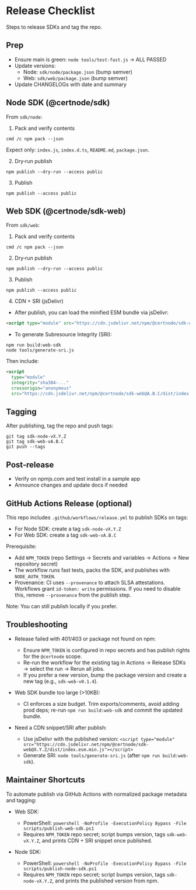 # Release Checklist

Steps to release SDKs and tag the repo.

## Prep
- Ensure main is green: `node tools/test-fast.js` → ALL PASSED
- Update versions:
  - Node: `sdk/node/package.json` (bump semver)
  - Web:  `sdk/web/package.json` (bump semver)
- Update CHANGELOGs with date and summary

## Node SDK (@certnode/sdk)
From `sdk/node`:

1) Pack and verify contents
```
cmd /c npm pack --json
```
Expect only: `index.js`, `index.d.ts`, `README.md`, `package.json`.

2) Dry‑run publish
```
npm publish --dry-run --access public
```

3) Publish
```
npm publish --access public
```

## Web SDK (@certnode/sdk-web)
From `sdk/web`:

1) Pack and verify contents
```
cmd /c npm pack --json
```

2) Dry‑run publish
```
npm publish --dry-run --access public
```

3) Publish
```
npm publish --access public
```

4) CDN + SRI (jsDelivr)
- After publish, you can load the minified ESM bundle via jsDelivr:
```html
<script type="module" src="https://cdn.jsdelivr.net/npm/@certnode/sdk-web@A.B.C/dist/index.esm.min.js"></script>
```
- To generate Subresource Integrity (SRI):
```
npm run build:web-sdk
node tools/generate-sri.js
```
Then include:
```html
<script
  type="module"
  integrity="sha384-..."
  crossorigin="anonymous"
  src="https://cdn.jsdelivr.net/npm/@certnode/sdk-web@A.B.C/dist/index.esm.min.js"></script>
```

## Tagging
After publishing, tag the repo and push tags:
```
git tag sdk-node-vX.Y.Z
git tag sdk-web-vA.B.C
git push --tags
```

## Post‑release
- Verify on npmjs.com and test install in a sample app
- Announce changes and update docs if needed

## GitHub Actions Release (optional)

This repo includes `.github/workflows/release.yml` to publish SDKs on tags:

- For Node SDK: create a tag `sdk-node-vX.Y.Z`
- For Web SDK:  create a tag `sdk-web-vA.B.C`

Prerequisite:
- Add `NPM_TOKEN` (repo Settings → Secrets and variables → Actions → New repository secret)
- The workflow runs fast tests, packs the SDK, and publishes with `NODE_AUTH_TOKEN`.
- Provenance: CI uses `--provenance` to attach SLSA attestations. Workflows grant `id-token: write` permissions. If you need to disable this, remove `--provenance` from the publish step.

Note: You can still publish locally if you prefer.

## Troubleshooting

- Release failed with 401/403 or package not found on npm:
  - Ensure `NPM_TOKEN` is configured in repo secrets and has publish rights for the `@certnode` scope.
  - Re-run the workflow for the existing tag in Actions → Release SDKs → select the run → Rerun all jobs.
  - If you prefer a new version, bump the package version and create a new tag (e.g., `sdk-web-v0.1.4`).

- Web SDK bundle too large (>10KB):
  - CI enforces a size budget. Trim exports/comments, avoid adding prod deps; re-run `npm run build:web-sdk` and commit the updated bundle.

- Need a CDN snippet/SRI after publish:
  - Use jsDelivr with the published version: `<script type="module" src="https://cdn.jsdelivr.net/npm/@certnode/sdk-web@X.Y.Z/dist/index.esm.min.js"></script>`
  - Generate SRI: `node tools/generate-sri.js` (after `npm run build:web-sdk`).

## Maintainer Shortcuts

To automate publish via GitHub Actions with normalized package metadata and tagging:

- Web SDK:
  - PowerShell: `powershell -NoProfile -ExecutionPolicy Bypass -File scripts/publish-web-sdk.ps1`
  - Requires `NPM_TOKEN` repo secret; script bumps version, tags `sdk-web-vX.Y.Z`, and prints CDN + SRI snippet once published.

- Node SDK:
  - PowerShell: `powershell -NoProfile -ExecutionPolicy Bypass -File scripts/publish-node-sdk.ps1`
  - Requires `NPM_TOKEN` repo secret; script bumps version, tags `sdk-node-vX.Y.Z`, and prints the published version from npm.

